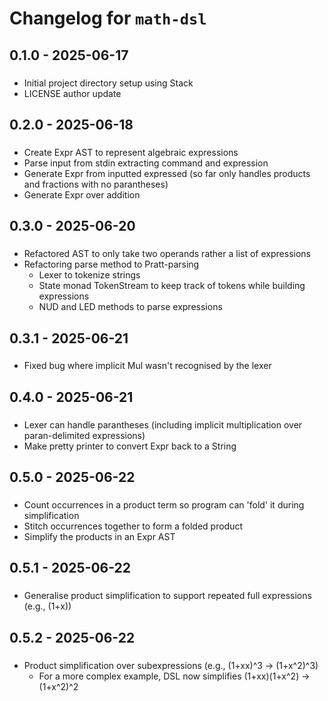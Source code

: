 # Changelog for `math-dsl`

## 0.1.0 - 2025-06-17

###
- Initial project directory setup using Stack
- LICENSE author update

## 0.2.0 - 2025-06-18

###
- Create Expr AST to represent algebraic expressions
- Parse input from stdin extracting command and expression
- Generate Expr from inputted expressed (so far only handles products and fractions with no parantheses)
- Generate Expr over addition

## 0.3.0 - 2025-06-20

###
- Refactored AST to only take two operands rather a list of expressions
- Refactoring parse method to Pratt-parsing
  - Lexer to tokenize strings
  - State monad TokenStream to keep track of tokens while building expressions
  - NUD and LED methods to parse expressions

## 0.3.1 - 2025-06-21

###
- Fixed bug where implicit Mul wasn't recognised by the lexer

## 0.4.0 - 2025-06-21

###
- Lexer can handle parantheses (including implicit multiplication over paran-delimited expressions)
- Make pretty printer to convert Expr back to a String

## 0.5.0 - 2025-06-22

###
- Count occurrences in a product term so program can 'fold' it during simplification
- Stitch occurrences together to form a folded product
- Simplify the products in an Expr AST

## 0.5.1 - 2025-06-22

### 
- Generalise product simplification to support repeated full expressions (e.g., (1+x))

## 0.5.2 - 2025-06-22

###
- Product simplification over subexpressions (e.g., (1+xx)^3 -> (1+x^2)^3)
  - For a more complex example, DSL now simplifies (1+xx)(1+x^2) -> (1+x^2)^2